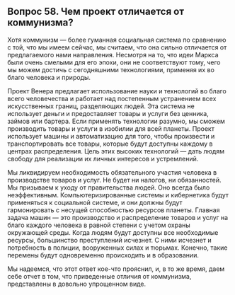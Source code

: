 ## Вопрос 58. Чем проект отличается от коммунизма?

Хотя коммунизм — более гуманная социальная система по сравнению с той, что мы имеем сейчас, мы считаем, что она сильно отличается от предлагаемого нами направления. Несмотря на то, что идеи Маркса были очень смелыми для его эпохи, они не соответствуют тому, чего мы можем достичь с сегодняшними технологиями, применяя их во благо человека и природы.

Проект Венера предлагает использование науки и технологий во благо всего человечества и работает над постепенным устранением всех искусственных границ, разделяющих людей. Эта система не использует деньги и предоставляет товары и услуги без ценника, займов или бартера. Если применять технологии разумно, мы сможем производить товары и услуги в изобилии для всей планеты. Проект использует машины и автоматизацию для того, чтобы произвести и транспортировать все товары, которые будут доступны каждому в центрах распределения. Цель этих высоких технологий — дать людям свободу для реализации их личных интересов и устремлений.

Мы ликвидируем необходимость обязательного участия человека в производстве товаров и услуг. Не будет ни налогов, ни обязанностей. Мы призываем к уходу от правительства людей. Оно всегда было неэффективным. Компьютеризированные системы и кибернетика будут применяться к социальной системе, и они должны будут гармонировать с несущей способностью ресурсов планеты. Главная задача машин — это производство и распределение товаров и услуг на благо каждого человека в равной степени с учетом охраны окружающей среды. Когда людям будут доступны все необходимые ресурсы, большинство преступлений исчезнет. С ними исчезнет и потребность в полиции, вооруженных силах и тюрьмах. Конечно, такие перемены будут одновременно происходить и в образовании.

Мы надеемся, что этот ответ кое-что прояснил, и, в то же время, даем себе отчет в том, что приведенные отличия от коммунизма, представлены в довольно упрощенном виде.